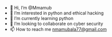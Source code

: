 - 👋 Hi, I’m @Mmamub
- 👀 I’m interested in python and ethical hacking
- 🌱 I’m currently learning python
- 💞️ I’m looking to collaborate on cyber security
- 📫 How to reach me nmamubala77@gmail.com

<!---
Mmamub/Mmamub is a ✨ special ✨ repository because its `README.md` (this file) appears on your GitHub profile.
You can click the Preview link to take a look at your changes.
--->
